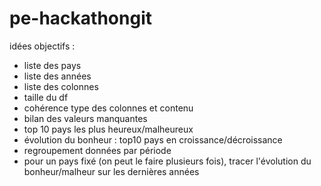 # pe-hackathongit
idées objectifs :
- liste des pays
- liste des années
- liste des colonnes
- taille du df
- cohérence type des colonnes et contenu
- bilan des valeurs manquantes
- top 10 pays les plus heureux/malheureux
- évolution du bonheur : top10 pays en croissance/décroissance
- regroupement données par période
- pour un pays fixé (on peut le faire plusieurs fois), tracer l'évolution du bonheur/malheur sur les dernières années
